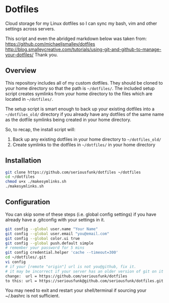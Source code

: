 Dotfiles
========

Cloud storage for my Linux dotfiles so I can sync my bash, vim and other settings across servers.

This script and even the abridged markdown below was taken from:
https://github.com/michaeljsmalley/dotfiles
http://blog.smalleycreative.com/tutorials/using-git-and-github-to-manage-your-dotfiles/
Thank you.

Overview
------------

This repository includes all of my custom dotfiles.  They should be cloned to
your home directory so that the path is `~/dotfiles/`.  The included setup
script creates symlinks from your home directory to the files which are located
in `~/dotfiles/`.

The setup script is smart enough to back up your existing dotfiles into a
`~/dotfiles_old/` directory if you already have any dotfiles of the same name as
the dotfile symlinks being created in your home directory.

So, to recap, the install script will:

1. Back up any existing dotfiles in your home directory to `~/dotfiles_old/`
2. Create symlinks to the dotfiles in `~/dotfiles/` in your home directory

Installation
------------

``` bash
git clone https://github.com/seriousfunk/dotfiles ~/dotfiles
cd ~/dotfiles
chmod u+x ./makesymlinks.sh
./makesymlinks.sh
```

Configuration
------------
You can skip some of these steps (i.e. global config settings) if you have already have a .gitconfig with your settings in it.

``` bash
git config --global user.name "Your Name"
git config --global user.email "you@email.com"
git config --global color.ui true
git config --global push.default simple
# remember your password for 5 mins
git config credential.helper 'cache --timeout=300'
cd ~/dotfiles/.git
vi config
# if your [remote "origin"] url is not you@github, fix it.
# it may be incorrect if your server has an older version of git on it and you've cloned https
change:  url = https://github.com/seriousfunk/dotfiles
to this: url = https://seriousfunk@github.com/seriousfunk/dotfiles.git
```

You may need to exit and restart your shell/terminal if sourcing your ~/.bashrc is not sufficient.

